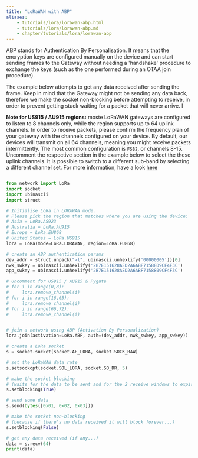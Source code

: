 ```yaml
---
title: "LoRaWAN with ABP"
aliases:
    - tutorials/lora/lorawan-abp.html
    - tutorials/lora/lorawan-abp.md
    - chapter/tutorials/lora/lorawan-abp
---
```


ABP stands for Authentication By Personalisation. It means that the encryption keys are configured manually on the device and can start sending frames to the Gateway without needing a 'handshake' procedure to exchange the keys (such as the one performed during an OTAA join procedure).

The example below attempts to get any data received after sending the frame. Keep in mind that the Gateway might not be sending any data back, therefore we make the socket non-blocking before attempting to receive, in order to prevent getting stuck waiting for a packet that will never arrive. I

**Note for US915 / AU915 regions:** moste LoRaWAN gateways are configured to listen to 8 channels only, while the region supports up to 64 uplink channels. In order to receive packets, please confirm the frequency plan of your gateway with the channels configured on your device. By default, our devices will transmit on all 64 channels, meaning you might receive packets intermittently. The most common configuration is `FSB2`, or channels 8-15. Uncomment the respective section in the example below to select the these uplink channels. It is possible to switch to a different sub-band by selecting a different channel set. For more information, have a look [here](https://www.thethingsindustries.com/docs/reference/frequency-plans/)

```python

from network import LoRa
import socket
import ubinascii
import struct

# Initialise LoRa in LORAWAN mode.
# Please pick the region that matches where you are using the device:
# Asia = LoRa.AS923
# Australia = LoRa.AU915
# Europe = LoRa.EU868
# United States = LoRa.US915
lora = LoRa(mode=LoRa.LORAWAN, region=LoRa.EU868)

# create an ABP authentication params
dev_addr = struct.unpack(">l", ubinascii.unhexlify('00000005'))[0]
nwk_swkey = ubinascii.unhexlify('2B7E151628AED2A6ABF7158809CF4F3C')
app_swkey = ubinascii.unhexlify('2B7E151628AED2A6ABF7158809CF4F3C')

# Uncomment for US915 / AU915 & Pygate
# for i in range(0,8):
#     lora.remove_channel(i)
# for i in range(16,65):
#     lora.remove_channel(i)
# for i in range(66,72):
#     lora.remove_channel(i)


# join a network using ABP (Activation By Personalization)
lora.join(activation=LoRa.ABP, auth=(dev_addr, nwk_swkey, app_swkey))

# create a LoRa socket
s = socket.socket(socket.AF_LORA, socket.SOCK_RAW)

# set the LoRaWAN data rate
s.setsockopt(socket.SOL_LORA, socket.SO_DR, 5)

# make the socket blocking
# (waits for the data to be sent and for the 2 receive windows to expire)
s.setblocking(True)

# send some data
s.send(bytes([0x01, 0x02, 0x03]))

# make the socket non-blocking
# (because if there's no data received it will block forever...)
s.setblocking(False)

# get any data received (if any...)
data = s.recv(64)
print(data)
```
